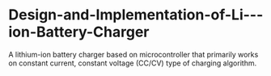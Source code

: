 # Design-and-Implementation-of-Li---ion-Battery-Charger
A lithium-ion battery charger based on microcontroller that primarily works on constant current, constant voltage (CC/CV) type of charging algorithm.
